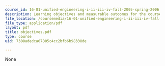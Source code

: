```yaml
---
course_id: 16-01-unified-engineering-i-ii-iii-iv-fall-2005-spring-2006
description: Learning objectives and measurable outcomes for the course.
file_location: /coursemedia/16-01-unified-engineering-i-ii-iii-iv-fall-2005-spring-2006/7388adedca07885c4cc2bfb6b98338de_objectives.pdf
file_type: application/pdf
layout: pdf
title: objectives.pdf
type: course
uid: 7388adedca07885c4cc2bfb6b98338de

---
```

None